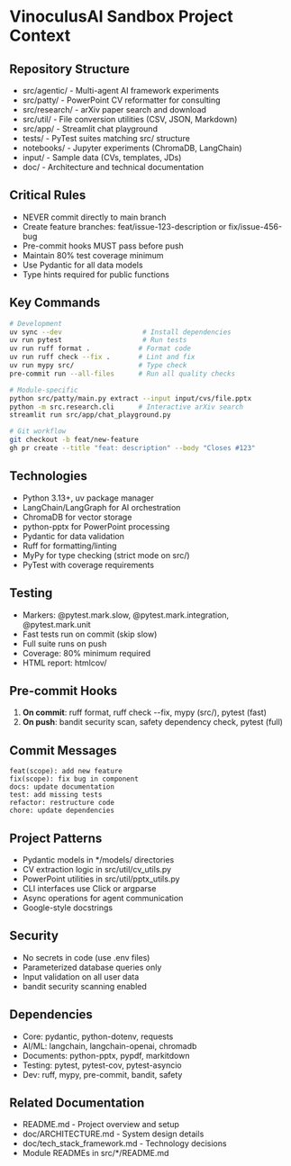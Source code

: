 # VinoculusAI Sandbox Project Context

## Repository Structure

- src/agentic/ - Multi-agent AI framework experiments
- src/patty/ - PowerPoint CV reformatter for consulting
- src/research/ - arXiv paper search and download
- src/util/ - File conversion utilities (CSV, JSON, Markdown)
- src/app/ - Streamlit chat playground
- tests/ - PyTest suites matching src/ structure
- notebooks/ - Jupyter experiments (ChromaDB, LangChain)
- input/ - Sample data (CVs, templates, JDs)
- doc/ - Architecture and technical documentation

## Critical Rules

- NEVER commit directly to main branch
- Create feature branches: feat/issue-123-description or fix/issue-456-bug
- Pre-commit hooks MUST pass before push
- Maintain 80% test coverage minimum
- Use Pydantic for all data models
- Type hints required for public functions

## Key Commands

```bash
# Development
uv sync --dev                    # Install dependencies
uv run pytest                    # Run tests
uv run ruff format .            # Format code
uv run ruff check --fix .       # Lint and fix
uv run mypy src/                # Type check
pre-commit run --all-files      # Run all quality checks

# Module-specific
python src/patty/main.py extract --input input/cvs/file.pptx
python -m src.research.cli      # Interactive arXiv search
streamlit run src/app/chat_playground.py

# Git workflow
git checkout -b feat/new-feature
gh pr create --title "feat: description" --body "Closes #123"
```

## Technologies

- Python 3.13+, uv package manager
- LangChain/LangGraph for AI orchestration
- ChromaDB for vector storage
- python-pptx for PowerPoint processing
- Pydantic for data validation
- Ruff for formatting/linting
- MyPy for type checking (strict mode on src/)
- PyTest with coverage requirements

## Testing

- Markers: @pytest.mark.slow, @pytest.mark.integration, @pytest.mark.unit
- Fast tests run on commit (skip slow)
- Full suite runs on push
- Coverage: 80% minimum required
- HTML report: htmlcov/

## Pre-commit Hooks

1. **On commit**: ruff format, ruff check --fix, mypy (src/), pytest (fast)
2. **On push**: bandit security scan, safety dependency check, pytest (full)

## Commit Messages

```text
feat(scope): add new feature
fix(scope): fix bug in component
docs: update documentation
test: add missing tests
refactor: restructure code
chore: update dependencies
```

## Project Patterns

- Pydantic models in */models/ directories
- CV extraction logic in src/util/cv_utils.py
- PowerPoint utilities in src/util/pptx_utils.py
- CLI interfaces use Click or argparse
- Async operations for agent communication
- Google-style docstrings

## Security

- No secrets in code (use .env files)
- Parameterized database queries only
- Input validation on all user data
- bandit security scanning enabled

## Dependencies

- Core: pydantic, python-dotenv, requests
- AI/ML: langchain, langchain-openai, chromadb
- Documents: python-pptx, pypdf, markitdown
- Testing: pytest, pytest-cov, pytest-asyncio
- Dev: ruff, mypy, pre-commit, bandit, safety

## Related Documentation

- README.md - Project overview and setup
- doc/ARCHITECTURE.md - System design details
- doc/tech_stack_framework.md - Technology decisions
- Module READMEs in src/*/README.md
